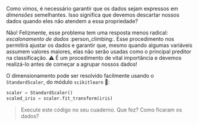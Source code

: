Como vimos, é necessário garantir que os dados sejam expressos em _dimensões_ semelhantes. Isso significa que devemos descartar nossos dados quando eles não atendem a essa propriedade?

Não! Felizmente, esse problema tem uma resposta menos radical: _escalonamento de dados_ :person_climbing:. Esse procedimento nos permitirá ajustar os dados e garantir que, mesmo quando algumas variáveis assumem valores maiores, elas não serão usadas como o principal preditor na classificação. :warning: É um procedimento de vital importância e devemos realizá-lo antes de começar a agrupar nossos dados!

O dimensionamento pode ser resolvido facilmente usando o `StandardScaler`, do módulo `scikitlearn` :tada::

```python
scaler = StandardScaler()
scaled_iris = scaler.fit_transform(iris)
```

> Execute este código no seu cuaderno. Que fez? Como ficaram os dados?

